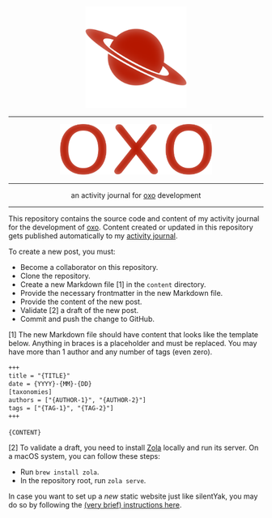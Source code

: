 <p align="center">
    <img src="static/oxo.icon.webp" alt="" width="200px" />
</p>

---

<p align="center">
    <img src="static/oxo.logo.webp" alt="oxo" width="300px" />
</p>

---

<p align="center">
    an activity journal for <a href="https://github.com/rri/oxoxo" title="oxo">oxo</a> development
</p>

---

This repository contains the source code and content of my activity journal for the development of
[oxo](https://github.com/rri/oxoxo). Content created or updated in this repository gets published
automatically to my [activity journal](https://oxo-lang.org).

To create a new post, you must:

- Become a collaborator on this repository.
- Clone the repository.
- Create a new Markdown file [1] in the `content` directory.
- Provide the necessary frontmatter in the new Markdown file.
- Provide the content of the new post.
- Validate [2] a draft of the new post.
- Commit and push the change to GitHub.

[1] The new Markdown file should have content that looks like the template below. Anything in braces
is a placeholder and must be replaced. You may have more than 1 author and any number of tags (even
zero).

```
+++
title = "{TITLE}"
date = {YYYY}-{MM}-{DD}
[taxonomies]
authors = ["{AUTHOR-1}", "{AUTHOR-2}"]
tags = ["{TAG-1}", "{TAG-2}"]
+++

{CONTENT}
```

[2] To validate a draft, you need to install [Zola](https://getzola.org) locally and run its server. On a macOS system, you can follow these steps:

- Run `brew install zola`.
- In the repository root, run `zola serve`.

In case you want to set up a *new* static website just like silentYak, you may do so by following
the [(very brief) instructions here](https://optimix.dev/2023/12/23/static-website/).

